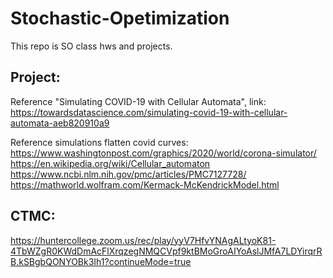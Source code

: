 # Stochastic-Opetimization

This repo is SO class hws and projects.

## Project:  
Reference "Simulating COVID-19 with Cellular Automata", link:  
https://towardsdatascience.com/simulating-covid-19-with-cellular-automata-aeb820910a9

Reference simulations flatten covid curves:  
https://www.washingtonpost.com/graphics/2020/world/corona-simulator/  
https://en.wikipedia.org/wiki/Cellular_automaton  
https://www.ncbi.nlm.nih.gov/pmc/articles/PMC7127728/  
https://mathworld.wolfram.com/Kermack-McKendrickModel.html  


## CTMC:  
https://huntercollege.zoom.us/rec/play/yyV7HfvYNAgALtyoK81-4TbWZgR0KWdDmAcFlXrqzegNMQCVpf9ktBMoGroAIYoAslJMfA7LDYirqrRB.kSBgbQONYOBk3Ih1?continueMode=true
